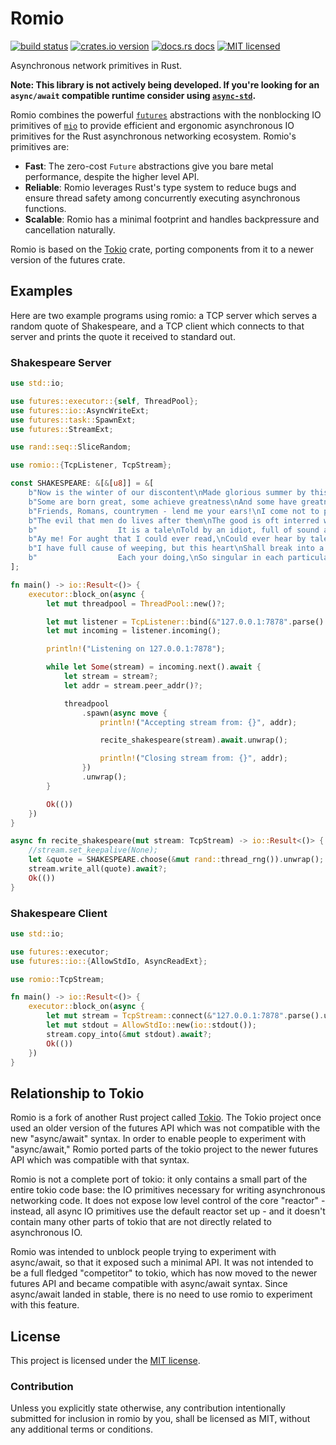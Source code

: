 # Romio

[![build status][travis-badge]][travis-url]
[![crates.io version][crates-badge]][crates-url]
[![docs.rs docs][docs-badge]][docs-url]
[![MIT licensed][mit-badge]][mit-url]

Asynchronous network primitives in Rust.

__Note: This library is not actively being developed. If you're looking for an
`async/await` compatible runtime consider using
[`async-std`](https://github.com/async-rs/async-std).__

Romio combines the powerful [`futures`][futures] abstractions with the
nonblocking IO primitives of [`mio`][mio] to provide efficient and ergonomic
asynchronous IO primitives for the Rust asynchronous networking ecosystem.
Romio's primitives are:

* **Fast**: The zero-cost `Future` abstractions give you bare metal
  performance, despite the higher level API.
* **Reliable**: Romio leverages Rust's type system to reduce bugs and ensure
  thread safety among concurrently executing asynchronous functions.
* **Scalable**: Romio has a minimal footprint and handles backpressure and
  cancellation naturally.

Romio is based on the [Tokio][tokio] crate, porting components from it to a
newer version of the futures crate.

[travis-badge]: https://img.shields.io/travis/withoutboats/romio/master.svg?style=flat-square
[travis-url]: https://travis-ci.org/withoutboats/romio
[crates-badge]: https://img.shields.io/crates/v/romio.svg?style=flat-square
[crates-url]: https://crates.io/crates/romio
[docs-badge]: https://img.shields.io/badge/docs.rs-latest-blue.svg?style=flat-square
[docs-url]: https://docs.rs/romio
[mit-badge]: https://img.shields.io/badge/license-MIT-blue.svg?style=flat-square
[mit-url]: LICENSE-MIT

## Examples

Here are two example programs using romio: a TCP server which serves a random
quote of Shakespeare, and a TCP client which connects to that server and prints
the quote it received to standard out.

### Shakespeare Server

```rust
use std::io;

use futures::executor::{self, ThreadPool};
use futures::io::AsyncWriteExt;
use futures::task::SpawnExt;
use futures::StreamExt;

use rand::seq::SliceRandom;

use romio::{TcpListener, TcpStream};

const SHAKESPEARE: &[&[u8]] = &[
    b"Now is the winter of our discontent\nMade glorious summer by this sun of York.\n",
    b"Some are born great, some achieve greatness\nAnd some have greatness thrust upon them.\n",
    b"Friends, Romans, countrymen - lend me your ears!\nI come not to praise Caesar, but to bury him.\n",
    b"The evil that men do lives after them\nThe good is oft interred with their bones.\n",
    b"                  It is a tale\nTold by an idiot, full of sound and fury\nSignifying nothing.\n",
    b"Ay me! For aught that I could ever read,\nCould ever hear by tale or history,\nThe course of true love never did run smooth.\n",
    b"I have full cause of weeping, but this heart\nShall break into a hundred thousand flaws,\nOr ere I'll weep.-O Fool, I shall go mad!\n",
    b"                  Each your doing,\nSo singular in each particular,\nCrowns what you are doing in the present deed,\nThat all your acts are queens.\n",
];

fn main() -> io::Result<()> {
    executor::block_on(async {
        let mut threadpool = ThreadPool::new()?;

        let mut listener = TcpListener::bind(&"127.0.0.1:7878".parse().unwrap())?;
        let mut incoming = listener.incoming();

        println!("Listening on 127.0.0.1:7878");

        while let Some(stream) = incoming.next().await {
            let stream = stream?;
            let addr = stream.peer_addr()?;

            threadpool
                .spawn(async move {
                    println!("Accepting stream from: {}", addr);

                    recite_shakespeare(stream).await.unwrap();

                    println!("Closing stream from: {}", addr);
                })
                .unwrap();
        }

        Ok(())
    })
}

async fn recite_shakespeare(mut stream: TcpStream) -> io::Result<()> {
    //stream.set_keepalive(None);
    let &quote = SHAKESPEARE.choose(&mut rand::thread_rng()).unwrap();
    stream.write_all(quote).await?;
    Ok(())
}
```

### Shakespeare Client

```rust
use std::io;

use futures::executor;
use futures::io::{AllowStdIo, AsyncReadExt};

use romio::TcpStream;

fn main() -> io::Result<()> {
    executor::block_on(async {
        let mut stream = TcpStream::connect(&"127.0.0.1:7878".parse().unwrap()).await?;
        let mut stdout = AllowStdIo::new(io::stdout());
        stream.copy_into(&mut stdout).await?;
        Ok(())
    })
}
```

## Relationship to Tokio

Romio is a fork of another Rust project called [Tokio][tokio]. The Tokio
project once used an older version of the futures API which was not compatible with
the new "async/await" syntax. In order to enable people to experiment with
"async/await," Romio ported parts of the tokio project to the newer futures API
which was compatible with that syntax.

Romio is not a complete port of tokio: it only contains a small part of the
entire tokio code base: the IO primitives necessary for writing asynchronous
networking code. It does not expose low level control of the core "reactor" -
instead, all async IO primitives use the default reactor set up - and it
doesn't contain many other parts of tokio that are not directly related to
asynchronous IO.

Romio was intended to unblock people trying to experiment with async/await,
so that it exposed such a minimal API. It was not intended to be a full
fledged "competitor" to tokio, which has now moved to the
newer futures API and became compatible with async/await syntax. Since async/await
landed in stable, there is no need to use romio to experiment with this feature.

## License

This project is licensed under the [MIT license](LICENSE).

### Contribution

Unless you explicitly state otherwise, any contribution intentionally submitted
for inclusion in romio by you, shall be licensed as MIT, without any additional
terms or conditions.

[futures]: https://crates.io/crates/futures
[mio]: https://crates.io/crates/mio
[tokio]: https://crates.io/crates/tokio
